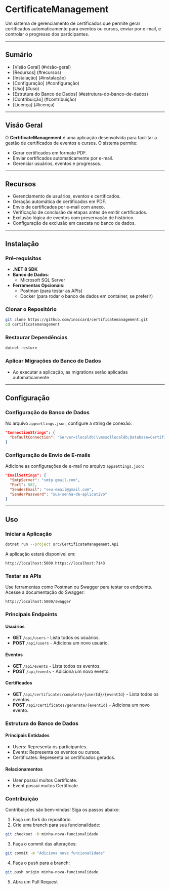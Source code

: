 # **CertificateManagement**

Um sistema de gerenciamento de certificados que permite gerar certificados automaticamente para eventos ou cursos, enviar por e-mail, e controlar o progresso dos participantes.

---

## **Sumário**

- [Visão Geral] (#visão-geral)
- [Recursos] (#recursos)
- [Instalação] (#instalação)
- [Configuração] (#configuração)
- [Uso] (#uso)
- [Estrutura do Banco de Dados] (#estrutura-do-banco-de-dados)
- [Contribuição] (#contribuição)
- [Licença] (#licença)

---

## **Visão Geral**

O **CertificateManagement** é uma aplicação desenvolvida para facilitar a gestão de certificados de eventos e cursos. O sistema permite:

- Gerar certificados em formato PDF.
- Enviar certificados automaticamente por e-mail.
- Gerenciar usuários, eventos e progressos.

---

## **Recursos**

- Gerenciamento de usuários, eventos e certificados.
- Geração automática de certificados em PDF.
- Envio de certificados por e-mail com anexo.
- Verificação de conclusão de etapas antes de emitir certificados.
- Exclusão lógica de eventos com preservação de histórico.
- Configuração de exclusão em cascata no banco de dados.

---

## **Instalação**

### **Pré-requisitos**

- **.NET 8 SDK**
- **Banco de Dados**:
  - Microsoft SQL Server
- **Ferramentas Opcionais**:
  - Postman (para testar as APIs)
  - Docker (para rodar o banco de dados em container, se preferir)

### **Clonar o Repositório**

```bash
git clone https://github.com/inoccard/certificatemanagement.git
cd certificatemanagement
```

### **Restaurar Dependências**

```bash
dotnet restore
```

### **Aplicar Migrações do Banco de Dados**

- Ao executar a aplicação, as migrations serão aplicadas automaticamente

---

## **Configuração**

### **Configuração do Banco de Dados**

No arquivo `appsettings.json`, configure a string de conexão:

```json
"ConnectionStrings": {
  "DefaultConnection": "Server=(localdb)\\mssqllocaldb;Database=CertificateManagementDb;Trusted_Connection=True;"
}
```

### **Configuração de Envio de E-mails**

Adicione as configurações de e-mail no arquivo `appsettings.json`:

```json
"EmailSettings": {
  "SmtpServer": "smtp.gmail.com",
  "Port": 587,
  "SenderEmail": "seu-email@gmail.com",
  "SenderPassword": "sua-senha-de-aplicativo"
}
```

---

## **Uso**

### **Iniciar a Aplicação**

```bash
dotnet run --project src/CertificateManagement.Api
```

A aplicação estará disponível em:

`
http://localhost:5000
https://localhost:7143
`

### **Testar as APIs**

Use ferramentas como Postman ou Swagger para testar os endpoints. Acesse a documentação do Swagger:

`
http://localhost:5000/swagger
`

### **Principais Endpoints**

#### **Usuários**

- **GET** `/api/users` - Lista todos os usuários.
- **POST** `/api/users` - Adiciona um novo usuário.

#### **Eventos**

- **GET** `/api/events` - Lista todos os eventos.
- **POST** `/api/events` - Adiciona um novo evento.

#### **Certificados**

- **GET** `/api/certificates/complete/{userId}/{eventId}` - Lista todos os eventos.
- **POST** `/api/certificates/generate/{eventId}` - Adiciona um novo evento.

### Estrutura do Banco de Dados

#### Principais Entidades

- Users: Representa os participantes.
- Events: Representa os eventos ou cursos.
- Certificates: Representa os certificados gerados.

#### Relacionamentos

- User possui muitos Certificate.
- Event possui muitos Certificate.

### Contribuição

Contribuições são bem-vindas! Siga os passos abaixo:

1. Faça um fork do repositório.
2. Crie uma branch para sua funcionalidade:

```bash
git checkout -b minha-nova-funcionalidade
```

3. Faça o commit das alterações:

```bash
git commit -m "Adiciona nova funcionalidade"
```

4. Faça o push para a branch:

```bash
git push origin minha-nova-funcionalidade
```

5. Abra um Pull Request

